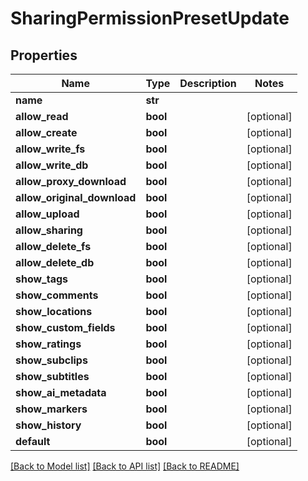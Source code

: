 # SharingPermissionPresetUpdate


## Properties

Name | Type | Description | Notes
------------ | ------------- | ------------- | -------------
**name** | **str** |  | 
**allow_read** | **bool** |  | [optional] 
**allow_create** | **bool** |  | [optional] 
**allow_write_fs** | **bool** |  | [optional] 
**allow_write_db** | **bool** |  | [optional] 
**allow_proxy_download** | **bool** |  | [optional] 
**allow_original_download** | **bool** |  | [optional] 
**allow_upload** | **bool** |  | [optional] 
**allow_sharing** | **bool** |  | [optional] 
**allow_delete_fs** | **bool** |  | [optional] 
**allow_delete_db** | **bool** |  | [optional] 
**show_tags** | **bool** |  | [optional] 
**show_comments** | **bool** |  | [optional] 
**show_locations** | **bool** |  | [optional] 
**show_custom_fields** | **bool** |  | [optional] 
**show_ratings** | **bool** |  | [optional] 
**show_subclips** | **bool** |  | [optional] 
**show_subtitles** | **bool** |  | [optional] 
**show_ai_metadata** | **bool** |  | [optional] 
**show_markers** | **bool** |  | [optional] 
**show_history** | **bool** |  | [optional] 
**default** | **bool** |  | [optional] 

[[Back to Model list]](../#documentation-for-models) [[Back to API list]](../#documentation-for-api-endpoints) [[Back to README]](../)


